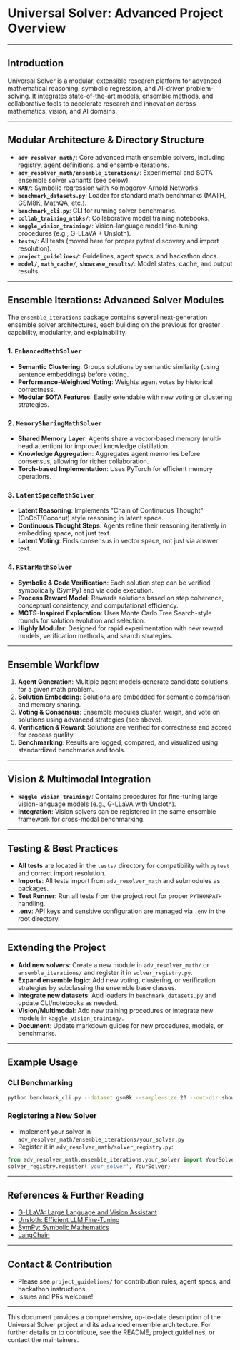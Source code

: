 # Universal Solver: Advanced Project Overview

---

## Introduction

Universal Solver is a modular, extensible research platform for advanced mathematical reasoning, symbolic regression, and AI-driven problem-solving. It integrates state-of-the-art models, ensemble methods, and collaborative tools to accelerate research and innovation across mathematics, vision, and AI domains.

---

## Modular Architecture & Directory Structure

- **`adv_resolver_math/`**: Core advanced math ensemble solvers, including registry, agent definitions, and ensemble iterations.
- **`adv_resolver_math/ensemble_iterations/`**: Experimental and SOTA ensemble solver variants (see below).
- **`KAN/`**: Symbolic regression with Kolmogorov-Arnold Networks.
- **`benchmark_datasets.py`**: Loader for standard math benchmarks (MATH, GSM8K, MathQA, etc.).
- **`benchmark_cli.py`**: CLI for running solver benchmarks.
- **`collab_training_ntbks/`**: Collaborative model training notebooks.
- **`kaggle_vision_training/`**: Vision-language model fine-tuning procedures (e.g., G-LLaVA + Unsloth).
- **`tests/`**: All tests (moved here for proper pytest discovery and import resolution).
- **`project_guidelines/`**: Guidelines, agent specs, and hackathon docs.
- **`model/`**, **`math_cache/`**, **`showcase_results/`**: Model states, cache, and output results.

---

## Ensemble Iterations: Advanced Solver Modules

The `ensemble_iterations` package contains several next-generation ensemble solver architectures, each building on the previous for greater capability, modularity, and explainability.

### 1. `EnhancedMathSolver`
- **Semantic Clustering**: Groups solutions by semantic similarity (using sentence embeddings) before voting.
- **Performance-Weighted Voting**: Weights agent votes by historical correctness.
- **Modular SOTA Features**: Easily extendable with new voting or clustering strategies.

### 2. `MemorySharingMathSolver`
- **Shared Memory Layer**: Agents share a vector-based memory (multi-head attention) for improved knowledge distillation.
- **Knowledge Aggregation**: Aggregates agent memories before consensus, allowing for richer collaboration.
- **Torch-based Implementation**: Uses PyTorch for efficient memory operations.

### 3. `LatentSpaceMathSolver`
- **Latent Reasoning**: Implements "Chain of Continuous Thought" (CoCoT/Coconut) style reasoning in latent space.
- **Continuous Thought Steps**: Agents refine their reasoning iteratively in embedding space, not just text.
- **Latent Voting**: Finds consensus in vector space, not just via answer text.

### 4. `RStarMathSolver`
- **Symbolic & Code Verification**: Each solution step can be verified symbolically (SymPy) and via code execution.
- **Process Reward Model**: Rewards solutions based on step coherence, conceptual consistency, and computational efficiency.
- **MCTS-Inspired Exploration**: Uses Monte Carlo Tree Search-style rounds for solution evolution and selection.
- **Highly Modular**: Designed for rapid experimentation with new reward models, verification methods, and search strategies.

---

## Ensemble Workflow

1. **Agent Generation**: Multiple agent models generate candidate solutions for a given math problem.
2. **Solution Embedding**: Solutions are embedded for semantic comparison and memory sharing.
3. **Voting & Consensus**: Ensemble modules cluster, weigh, and vote on solutions using advanced strategies (see above).
4. **Verification & Reward**: Solutions are verified for correctness and scored for process quality.
5. **Benchmarking**: Results are logged, compared, and visualized using standardized benchmarks and tools.

---

## Vision & Multimodal Integration

- **`kaggle_vision_training/`**: Contains procedures for fine-tuning large vision-language models (e.g., G-LLaVA with Unsloth).
- **Integration**: Vision solvers can be registered in the same ensemble framework for cross-modal benchmarking.

---

## Testing & Best Practices

- **All tests** are located in the `tests/` directory for compatibility with `pytest` and correct import resolution.
- **Imports**: All tests import from `adv_resolver_math` and submodules as packages.
- **Test Runner**: Run all tests from the project root for proper `PYTHONPATH` handling.
- **.env**: API keys and sensitive configuration are managed via `.env` in the root directory.

---

## Extending the Project

- **Add new solvers**: Create a new module in `adv_resolver_math/` or `ensemble_iterations/` and register it in `solver_registry.py`.
- **Expand ensemble logic**: Add new voting, clustering, or verification strategies by subclassing the ensemble base classes.
- **Integrate new datasets**: Add loaders in `benchmark_datasets.py` and update CLI/notebooks as needed.
- **Vision/Multimodal**: Add new training procedures or integrate new models in `kaggle_vision_training/`.
- **Document**: Update markdown guides for new procedures, models, or benchmarks.

---

## Example Usage

### CLI Benchmarking
```sh
python benchmark_cli.py --dataset gsm8k --sample-size 20 --out-dir showcase_results
```

### Registering a New Solver
- Implement your solver in `adv_resolver_math/ensemble_iterations/your_solver.py`
- Register it in `adv_resolver_math/solver_registry.py`:
```python
from adv_resolver_math.ensemble_iterations.your_solver import YourSolver
solver_registry.register('your_solver', YourSolver)
```

---

## References & Further Reading
- [G-LLaVA: Large Language and Vision Assistant](https://github.com/haotian-liu/LLaVA)
- [Unsloth: Efficient LLM Fine-Tuning](https://github.com/unslothai/unsloth)
- [SymPy: Symbolic Mathematics](https://www.sympy.org/en/index.html)
- [LangChain](https://python.langchain.com/)

---

## Contact & Contribution

- Please see `project_guidelines/` for contribution rules, agent specs, and hackathon instructions.
- Issues and PRs welcome!

---

This document provides a comprehensive, up-to-date description of the Universal Solver project and its advanced ensemble architecture. For further details or to contribute, see the README, project guidelines, or contact the maintainers.
